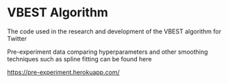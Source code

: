 # VBEST Algorithm
 The code used in the research and development of the VBEST algorithm for Twitter

Pre-experiment data comparing hyperparameters and other smoothing techniques such as spline fitting can be found here

https://pre-experiment.herokuapp.com/
